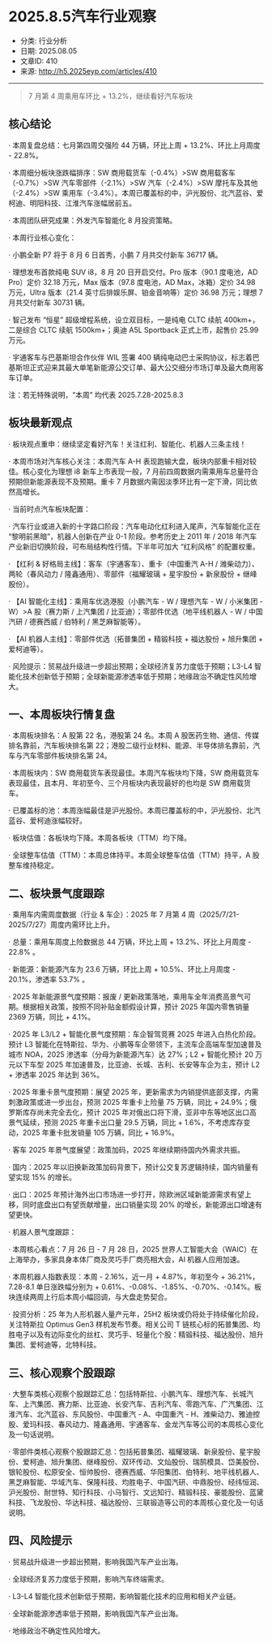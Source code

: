 # 2025.8.5汽车行业观察

- 分类: 行业分析
- 日期: 2025.08.05
- 文章ID: 410
- 来源: http://h5.2025eyp.com/articles/410

---

> 7 月第 4 周乘用车环比 + 13.2%，继续看好汽车板块

## **核心结论**

· 本周复盘总结：七月第四周交强险 44 万辆，环比上周 + 13.2%、环比上月周度 - 22.8%。

· 本周细分板块涨跌幅排序：SW 商用载货车（-0.4%）>SW 商用载客车（-0.7%）>SW 汽车零部件（-2.1%）>SW 汽车（-2.4%）>SW 摩托车及其他（-2.4%）>SW 乘用车（-3.4%）。本周已覆盖标的中，沪光股份、北汽蓝谷、爱柯迪、明阳科技、江淮汽车涨幅居前五。

· 本周团队研究成果：外发汽车智能化 8 月投资策略。

· 本周行业核心变化：

· 小鹏全新 P7 将于 8 月 6 日首秀，小鹏 7 月共交付新车 36717 辆。

· 理想发布首款纯电 SUV i8，8 月 20 日开启交付。Pro 版本（90.1 度电池，AD Pro）定价 32.18 万元，Max 版本（97.8 度电池，AD Max，冰箱）定价 34.98 万元，Ultra 版本（21.4 英寸后排娱乐屏、铂金音响等）定价 36.98 万元；理想 7 月共交付新车 30731 辆。

· 智己发布 “恒星” 超级增程系统，设立双目标，一是纯电 CLTC 续航 400km+，二是综合 CLTC 续航 1500km+；奥迪 A5L Sportback 正式上市，起售价 25.99 万元。

· 宇通客车与巴基斯坦合作伙伴 WIL 签署 400 辆纯电动巴士采购协议，标志着巴基斯坦正式迎来其最大单笔新能源公交订单、最大公交细分市场订单及最大商用客车订单。

注：若无特殊说明，“本周” 均代表 2025.7.28-2025.8.3

## **板块最新观点**

· 板块观点重申：继续坚定看好汽车！关注红利、智能化、机器人三条主线！

· 本周市场对汽车核心关注：本周汽车 A-H 表现跑输大盘，板块内部重卡相对较佳。核心变化为理想 i8 新车上市表现一般，7 月前四周数据内需乘用车总量符合预期但新能源表现不及预期。重卡 7 月数据内需因淡季环比有一定下滑，同比依然高增长。

· 当前时点汽车板块配置：

· 汽车行业或进入新的十字路口阶段：汽车电动化红利进入尾声，汽车智能化正在 “黎明前黑暗”，机器人创新在产业 0-1 阶段。参考历史上 2011 年 / 2018 年汽车产业新旧切换阶段，可布局结构性行情。下半年可加大 “红利风格” 的配置权重。

· 【红利 & 好格局主线】：客车（宇通客车）、重卡（中国重汽 A-H / 潍柴动力）、两轮（春风动力 / 隆鑫通用）、零部件（福耀玻璃 + 星宇股份 + 新泉股份 + 继峰股份）。

· 【AI 智能化主线】：乘用车优选港股（小鹏汽车 - W / 理想汽车 - W / 小米集团 - W）>A 股（赛力斯 / 上汽集团 / 比亚迪）；零部件优选（地平线机器人 - W / 中国汽研 / 德赛西威 / 伯特利 / 黑芝麻智能等）。

· 【AI 机器人主线】：零部件优选（拓普集团 + 精锻科技 + 福达股份 + 旭升集团 + 爱柯迪等）。

· 风险提示：贸易战升级进一步超出预期；全球经济复苏力度低于预期；L3-L4 智能化技术创新低于预期；全球新能源渗透率低于预期；地缘政治不确定性风险增大。

## **一、本周板块行情复盘**

· 本周板块排名：A 股第 22 名，港股第 24 名。本周 A 股医药生物、通信、传媒排名靠前，汽车板块排名第 22；港股二级行业材料、能源、半导体排名靠前，汽车与汽车零部件板块排名第 24。

· 本周板块内：SW 商用载货车表现最佳。本周汽车板块均下降，SW 商用载货车表现最佳，且本月、年初至今、三个月板块内表现最好的也均是 SW 商用载货车。

· 已覆盖标的池：本周涨幅最佳是沪光股份。本周已覆盖标的中，沪光股份、北汽蓝谷、爱柯迪涨幅较好。

· 板块估值：各板块均下降。本周各板块（TTM）均下降。

· 全球整车估值（TTM）：本周总体持平。本周全球整车估值（TTM）持平，A 股整车维持稳定。

## **二、板块景气度跟踪**

· 乘用车内需周度数据（行业 & 车企）：2025 年 7 月第 4 周（2025/7/21-2025/7/27）周度内需环比上升。

· 总量：乘用车周度上险数据总 44 万辆，环比上周 + 13.2%、环比上月周度 - 22.8% 。

· 新能源：新能源汽车为 23.6 万辆，环比上周 + 10.5%、环比上月周度 - 20.1%，渗透率 53.7% 。

· 2025 年新能源景气度预期：报废 / 更新政策落地，乘用车全年消费高景气可期。根据相关政策，按照不同补贴金额假设计算，预计 2025 年国内零售销量 2369 万辆，同比 + 4.1%。

· 2025 年 L3/L2 + 智能化景气度预期：车企智驾竞赛 2025 年进入白热化阶段。预计 L3 智能化在特斯拉、华为、小鹏等车企带领下，主流车企高端车型加速普及城市 NOA，2025 渗透率（分母为新能源汽车）达 27%；L2 + 智能化预计 20 万元以下车型 2025 年加速普及，比亚迪、长城、吉利、长安等车企为主，预计 L2 + 渗透率 2025 年达到 36%。

· 2025 年重卡景气度预期：展望 2025 年，更新需求为内销提供底部支撑，内需刺激政策或进一步出台，预测 2025 年重卡上险量 75 万辆，同比 + 24.9%；俄罗斯库存尚未完全去化，预计 2025 年对俄出口将下滑，亚非中东等地区出口高景气延续，预测 2025 年重卡出口量 29.5 万辆，同比 + 1.6%，不考虑库存变动，2025 年重卡批发销量 105 万辆，同比 + 16.9%。

· 客车 2025 年景气度展望：政策加码，2025 年继续期待国内外需求共振。

· 国内：2025 年以旧换新政策加码背景下，预计公交复苏逻辑持续，国内销量有望实现 15% 的增长。

· 出口：2025 年预计海外出口市场进一步打开，除欧洲区域新能源需求有望上移，同时底盘出口有望贡献增量，出口销量实现 20% 的增长，新能源出口增速有望更快。

· 机器人景气度跟踪：

· 本周核心看点：7 月 26 日 - 7 月 28 日，2025 世界人工智能大会（WAIC）在上海举办，多家具身本体厂商及灵巧手厂商亮相大会，AI 机器人应用加速。

· 本周机器人指数表现：本周 - 2.16%，近一月 + 4.87%，年初至今 + 36.21%，7.28-8.1 单日涨跌幅分别为 + 0.61%、-0.08%、-1.85%、-0.70%、-0.14%。板块连续两周上行后本周小幅回调，与大盘走势契合。

· 投资分析：25 年为人形机器人量产元年，25H2 板块或仍将处于持续催化阶段，关注特斯拉 Optimus Gen3 样机发布节奏。相关公司 T 链核心标的拓普集团、均胜电子以及有边际变化的丝杠、灵巧手、轻量化个股：精锻科技、福达股份、旭升集团、爱柯迪等，北特科技。

## **三、核心观察个股跟踪**

· 大整车类核心观察个股跟踪汇总：包括特斯拉、小鹏汽车、理想汽车、长城汽车、上汽集团、赛力斯、比亚迪、长安汽车、吉利汽车、零跑汽车、广汽集团、江淮汽车、北汽蓝谷、东风股份、中国重汽 - A、中国重汽 - H、潍柴动力、雅迪控股、爱玛科技、春风动力、隆鑫通用、宇通客车、金龙汽车等公司的本周核心变化及一句话说明。

· 零部件类核心观察个股跟踪汇总：包括拓普集团、福耀玻璃、新泉股份、星宇股份、爱柯迪、旭升集团、继峰股份、双环传动、文灿股份、瑞鹄模具、岱美股份、银轮股份、松原安全、恒帅股份、德赛西威、华阳集团、伯特利、地平线机器人、黑芝麻智能、华域汽车、保隆科技、均胜电子、中国汽研、中鼎股份、经纬恒润、沪光股份、耐世特、知行科技、小马智行、文远知行、精锻科技、豪能股份、蓝黛科技、飞龙股份、华达科技、福达股份、三联锻造等公司的本周核心变化及一句话说明。

## **四、风险提示**

· 贸易战升级进一步超出预期，影响我国汽车产业出海。

· 全球经济复苏力度低于预期，影响汽车终端需求。

· L3-L4 智能化技术创新低于预期，影响智能化技术的应用和相关产业链。

· 全球新能源渗透率低于预期，影响我国汽车产业出海。

· 地缘政治不确定性风险增大。
